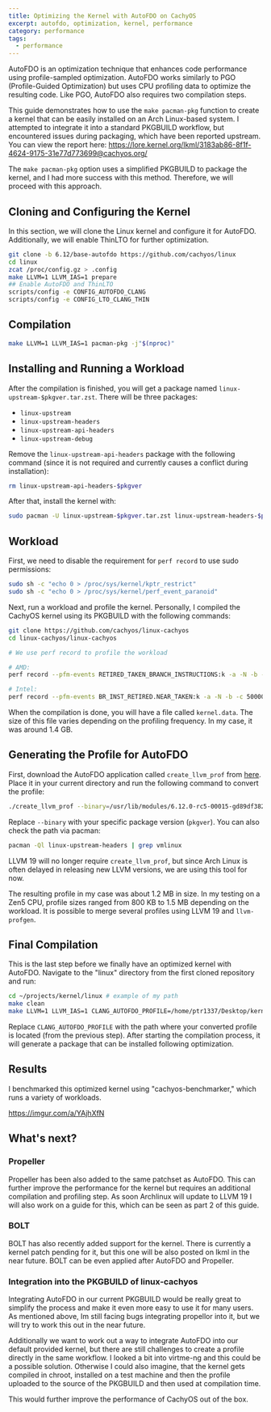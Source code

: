 ```yaml
---
title: Optimizing the Kernel with AutoFDO on CachyOS
excerpt: autofdo, optimization, kernel, performance
category: performance
tags:
  - performance
---
```



AutoFDO is an optimization technique that enhances code performance using profile-sampled optimization. AutoFDO works similarly to PGO (Profile-Guided Optimization) but uses CPU profiling data to optimize the resulting code. Like PGO, AutoFDO also requires two compilation steps.

This guide demonstrates how to use the `make pacman-pkg` function to create a kernel that can be easily installed on an Arch Linux-based system. I attempted to integrate it into a standard PKGBUILD workflow, but encountered issues during packaging, which have been reported upstream. You can view the report here: https://lore.kernel.org/lkml/3183ab86-8f1f-4624-9175-31e77d773699@cachyos.org/

The `make pacman-pkg` option uses a simplified PKGBUILD to package the kernel, and I had more success with this method. Therefore, we will proceed with this approach.

## **Cloning and Configuring the Kernel**

In this section, we will clone the Linux kernel and configure it for AutoFDO. Additionally, we will enable ThinLTO for further optimization.

```sh
git clone -b 6.12/base-autofdo https://github.com/cachyos/linux
cd linux
zcat /proc/config.gz > .config
make LLVM=1 LLVM_IAS=1 prepare
## Enable AutoFDO and ThinLTO
scripts/config -e CONFIG_AUTOFDO_CLANG
scripts/config -e CONFIG_LTO_CLANG_THIN
```

## **Compilation**

```sh
make LLVM=1 LLVM_IAS=1 pacman-pkg -j"$(nproc)"
```

## **Installing and Running a Workload**

After the compilation is finished, you will get a package named `linux-upstream-$pkgver.tar.zst`. There will be three packages:

- `linux-upstream`
- `linux-upstream-headers`
- `linux-upstream-api-headers`
- `linux-upstream-debug`

Remove the `linux-upstream-api-headers` package with the following command (since it is not required and currently causes a conflict during installation):

```sh
rm linux-upstream-api-headers-$pkgver
```

After that, install the kernel with:

```sh
sudo pacman -U linux-upstream-$pkgver.tar.zst linux-upstream-headers-$pkgver.tar.zst linux-upstream-debug-$pkgver.tar.zst
```

## **Workload**

First, we need to disable the requirement for `perf record` to use sudo permissions:

```sh
sudo sh -c "echo 0 > /proc/sys/kernel/kptr_restrict"
sudo sh -c "echo 0 > /proc/sys/kernel/perf_event_paranoid"
```

Next, run a workload and profile the kernel. Personally, I compiled the CachyOS kernel using its PKGBUILD with the following commands:

```sh
git clone https://github.com/cachyos/linux-cachyos
cd linux-cachyos/linux-cachyos

# We use perf record to profile the workload

# AMD:
perf record --pfm-events RETIRED_TAKEN_BRANCH_INSTRUCTIONS:k -a -N -b -c 500009 -o kernel.data -- time makepkg -sfc --skipinteg

# Intel:
perf record --pfm-events BR_INST_RETIRED.NEAR_TAKEN:k -a -N -b -c 500009 -o kernel.data -- time makepkg -sfci --skipinteg
```

When the compilation is done, you will have a file called `kernel.data`. The size of this file varies depending on the profiling frequency. In my case, it was around 1.4 GB.

## **Generating the Profile for AutoFDO**

First, download the AutoFDO application called `create_llvm_prof` from [here](https://github.com/google/autofdo/releases/tag/v0.30.1). Place it in your current directory and run the following command to convert the profile:

```sh
./create_llvm_prof --binary=/usr/lib/modules/6.12.0-rc5-00015-gd89df38260bb/build/vmlinux --profile=/home/ptr1337/projects/kernel/linux-cachyos/linux-cachyos/kernel.data --format=extbinary --out=/home/ptr1337/projects/kernel/linux-cachyos/linux-cachyos/kernel-compilation.prof
```

Replace `--binary` with your specific package version (`pkgver`). You can also check the path via pacman:

```sh
pacman -Ql linux-upstream-headers | grep vmlinux
```

LLVM 19 will no longer require `create_llvm_prof`, but since Arch Linux is often delayed in releasing new LLVM versions, we are using this tool for now.

The resulting profile in my case was about 1.2 MB in size. In my testing on a Zen5 CPU, profile sizes ranged from 800 KB to 1.5 MB depending on the workload. It is possible to merge several profiles using LLVM 19 and `llvm-profgen`.

## **Final Compilation**

This is the last step before we finally have an optimized kernel with AutoFDO. Navigate to the "linux" directory from the first cloned repository and run:

```sh
cd ~/projects/kernel/linux # example of my path
make clean
make LLVM=1 LLVM_IAS=1 CLANG_AUTOFDO_PROFILE=/home/ptr1337/Desktop/kernel-compilation.prof pacman-pkg -j"$(nproc)"
```

Replace `CLANG_AUTOFDO_PROFILE` with the path where your converted profile is located (from the previous step). After starting the compilation process, it will generate a package that can be installed following optimization.

## **Results**

I benchmarked this optimized kernel using "cachyos-benchmarker," which runs a variety of workloads.

https://imgur.com/a/YAjhXfN

## **What's next?**

### Propeller

Propeller has been also added to the same patchset as AutoFDO. This can further improve the performance for the kernel but requires an additional compilation and profiling step.
As soon Archlinux will update to LLVM 19 I will also work on a guide for this, which can be seen as part 2 of this guide.

### BOLT

BOLT has also recently added support for the kernel. There is currently a kernel patch pending for it, but this one will be also posted on lkml in the near future.
BOLT can be even applied after AutoFDO and Propeller.

### Integration into the PKGBUILD of linux-cachyos

Integrating AutoFDO in our current PKGBUILD would be really great to simplify the process and make it even more easy to use it for many users.
As mentioned above, Im still facing bugs integrating propellor into it, but we will try to work this out in the near future.

Additionally we want to work out a way to integrate AutoFDO into our default provided kernel, but there are still challenges to create a profile directly in the same workflow.
I looked a bit into virtme-ng and this could be a possible solution. Otherwise I could also imagine, that the kernel gets compiled in chroot, installed on a test machine and then the profile uploaded to the source of the PKGBUILD and then used at compilation time.

This would further improve the performance of CachyOS out of the box.
